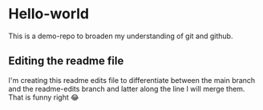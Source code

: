 # Hello-world
This is a demo-repo to broaden my understanding of git and github.
## Editing the readme file 
I'm creating this readme edits file to differentiate between the main branch and the readme-edits branch and 
latter along the line I will merge them. That is funny right 😂
